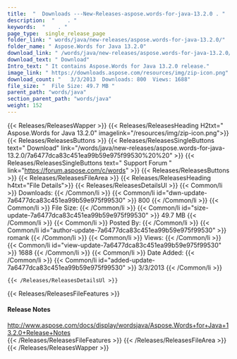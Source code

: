 ```yaml
---
title:  "  Downloads ---New-Releases-aspose.words-for-java-13.2.0 . " 
description:  "    . " 
keywords:  "    . " 
page_type:  single_release_page
folder_link: " words/java/new-releases/aspose.words-for-java-13.2.0/"
folder_name: " Aspose.Words for Java 13.2.0"
download_link: " /words/java/new-releases/aspose.words-for-java-13.2.0/7a6477dca83c451ea99b59e975f99530"
download_text: " Download"
Intro_text: " It contains Aspose.Words for Java 13.2.0 release."
image_link: " https://downloads.aspose.com/resources/img/zip-icon.png"
download_count: "   3/3/2013  Downloads: 800  Views: 1688"
file_size: "  File Size: 49.7 MB "
parent_path: "words/java"
section_parent_path: "words/java"
weight: 152 
---
```


{{< Releases/ReleasesWapper >}}
  {{< Releases/ReleasesHeading H2txt=" Aspose.Words for Java 13.2.0" imagelink="/resources/img/zip-icon.png">}}
  {{< Releases/ReleasesButtons >}}
    {{< Releases/ReleasesSingleButtons text=" Download" link="/words/java/new-releases/aspose.words-for-java-13.2.0/7a6477dca83c451ea99b59e975f99530%20%20" >}}
    {{< Releases/ReleasesSingleButtons text=" Support Forum " link="https://forum.aspose.com/c/words" >}}
  {{< Releases/ReleasesButtons >}}
  {{< Releases/ReleasesFileArea >}}
    {{< Releases/ReleasesHeading h4txt="File Details">}}
    {{< Releases/ReleasesDetailsUl >}}
            {{< Common/li  >}} Downloads: {{< /Common/li >}} 
      {{< Common/li id="dwn-update-7a6477dca83c451ea99b59e975f99530" >}} 800 {{< /Common/li >}} 
      {{< Common/li  >}} File Size: {{< /Common/li >}} 
      {{< Common/li id="size-update-7a6477dca83c451ea99b59e975f99530" >}} 49.7 MB {{< /Common/li >}} 
      {{< Common/li  >}} Posted By: {{< /Common/li >}} 
      {{< Common/li id="author-update-7a6477dca83c451ea99b59e975f99530" >}} romank {{< /Common/li >}} 
      {{< Common/li  >}} Views: {{< /Common/li >}} 
      {{< Common/li id="view-update-7a6477dca83c451ea99b59e975f99530" >}} 1688 {{< /Common/li >}} 
      {{< Common/li  >}} Date Added: {{< /Common/li >}} 
      {{< Common/li id="added-update-7a6477dca83c451ea99b59e975f99530" >}} 3/3/2013 {{< /Common/li >}} 

    {{< /Releases/ReleasesDetailsUl >}}

  {{< Releases/ReleasesFileFeatures >}}
      <h4>Release Notes</h4><div><a href="http://www.aspose.com/docs/display/wordsjava/Aspose.Words+for+Java+13.2.0+Release+Notes">http://www.aspose.com/docs/display/wordsjava/Aspose.Words+for+Java+13.2.0+Release+Notes</a></div>
  {{< /Releases/ReleasesFileFeatures >}}
 {{< /Releases/ReleasesFileArea >}}
{{< /Releases/ReleasesWapper >}}


